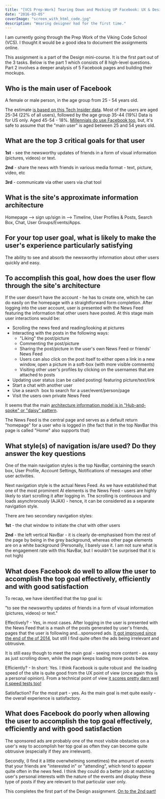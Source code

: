 ```yaml
---
title: "[VCS Prep-Work] Tearing Down and Mocking UP Facebook: UX & Design Part 1"
date: "2016-03-05"
coverImage: "screen_with_html_code.jpg"
description: "Wearing designer had for the first time."
---
```


I am currently going through the Prep Work of the Viking Code School (VCS). I thought it would be a good idea to document the assignments online.

This assignment is a part of the Design mini-course. It is the first part out of the 3 tasks. Below is the part 1 which consists of 8 high-level questions. Part 2 involves a deeper analysis of 5 Facebook pages and building their mockups.

## Who is the main user of Facebook

A female or male person, in the age group from 25 - 54 years old.

The estimate [is based on this Tech Insider data](http://www.techinsider.io/update-a-breakdown-of-the-demographics-for-each-of-the-different-social-networks-2015-6). Most of the users are aged 25-34 (22% of all users), followed by the age group 35-44 (19%) Data is for US only. Aged 45-54 - 18%. [Millennials do use Facebook too](http://www.entrepreneur.com/article/246777), but, it's safe to assume that the "main user" is aged between 25 and 54 years old.

## What are the top 3 critical goals for that user

**1st** - see the newsworthy updates of friends in a form of visual information (pictures, videos) or text.

**2nd** - share the news with friends in various media format - text, picture, video, etc

**3rd** - communicate via other users via chat tool

## What is the site's approximate information architecture

Homepage --> sign up/sign in --> Timeline, User Profiles & Posts, Search Box, Chat, User Groups/Events/Apps.

## For your top user goal, what is likely to make the user's experience particularly satisfying

The ability to see and absorb the newsworthy information about other users quickly and easy.

## To accomplish this goal, how does the user flow through the site's architecture

If the user doesn’t have the account - he has to create one, which he can do easily on the homepage with a straightforward form completion. After logging into the user account, user is presented with the News Feed featuring the information that other users have posted. At this stage main user interactions would be:

- Scrolling the news feed and reading/looking at pictures
- Interacting with the posts in the following ways:
  - "Liking" the post/picture
  - Commenting the post/picture
  - Sharing the post/picture in the user's own News Feed or friends' News Feed
  - Users can also click on the post itself to either open a link in a new window, open a picture in a soft-box (with more visible comments)
  - Visiting other user's profiles by clicking on the usernames that are attached to posts
- Updating user status (can be called posting) featuring picture/text/link
- Start a chat with another user
- Use a search  box to search for a user/event/person/page
- Visit the users own private News Feed

It seems that the main [architecture information model is in "Hub-and-spoke" or "daisy" pattern](http://webdesignfromscratch.com/website-architecture/ia-models/).

The News Feed is the central page and serves as a default return "homepage" for a user who is logged in (the fact that in the top NavBar this page is called "Home" also supports that)

## What style(s) of navigation is/are used? Do they answer the key questions

One of the main navigation styles is the top NavBar, containing the search box, User Profile, Account Settings, Notifications of messages and other user activities.

Next navigation style is the actual News Feed. As we have established that one of the most prominent AI elements is the News Feed - users are highly likely to start scrolling it after logging in. The scrolling is continuous and loads asynchronously (AJAX) - hence, it can be considered as a separate navigation style.

There are two secondary navigation styles:

**1st** - the chat window to initiate the chat with other users

**2nd** - the left vertical NavBar - it is clearly de-emphasised from the rest of the page by being in the grey background, whereas other page elements are on a white background (Personally, I barely use it. I am not sure what is the engagement rate with this NavBar, but I wouldn't be surprised that it is not high)

## What does Facebook do well to allow the user to accomplish the top goal effectively, efficiently and with good satisfaction

To recap, we have identified that the top goal is:

"to see the newsworthy updates of friends in a form of visual information (pictures, videos) or text."

Effectively? - Yes, in most cases. After logging in the user is presented with the News Feed that is a mash of the posts generated by user's friends, pages that the user is following and…sponsored ads. [It got improved since the end of the of 2014](https://www.facebook.com/business/news/update-to-facebook-news-feed), but still I find quite often the ads being irrelevant and obtrusive.

It is still easy though to meet the main goal - seeing more content - as easy as just scrolling down, while the page keeps loading more posts below.

Efficiently? - In short: Yes. I think Facebook is quite robust and  the loading speed of the site is quite good from the UX point of view (once again this is a personal opinion). From a technical point of view [it scores pretty darn well it speed tests too!](https://gtmetrix.com/reports/facebook.com/24UoQ8SB)

Satisfaction? For the most part - yes. As the main goal is met quite easily - the overall experience is satisfactory.

## What does Facebook do poorly when allowing the user to accomplish the top goal effectively, efficiently and with good satisfaction

The sponsored ads are probably one of the most visible obstacles on a user's way to accomplish her top goal as often they can become quite obtrusive (especially if they are irrelevant).

Secondly, (I find it a little overwhelming sometimes) the amount of events that your friends are "interested in" or "attending", which tend to appear quite often in the news feed. I think they could do a better job at matching user's personal interests with the nature of the events and display these type of posts if they are relevant to that particular user only.

This completes the first part of the Design assignment. [On to the 2nd part!](http://aleksgorbenko.com/vcs-prep-work-tearing-and-mocking-up-facebook-ux-and-design-part-2)

